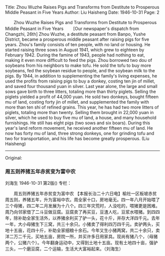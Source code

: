 Title: Zhou Wuzhe Raises Pigs and Transforms from Destitute to Prosperous Middle Peasant in Five Years
Author: Liu Haisheng
Date: 1946-10-31
Page: 2

　　Zhou Wuzhe Raises Pigs and Transforms from Destitute to Prosperous Middle Peasant in Five Years
　　[Our newspaper's dispatch from Changzhi, 26th] Zhou Wuzhe, a destitute peasant from Banpo, Yushe District, became a prosperous middle peasant after raising pigs for five years. Zhou's family consists of ten people, with no land or housing. He started raising three sows in August 1941, which grew to eighteen by February 1942. During the famine of 1943, people had nothing to eat, making it even more difficult to feed the pigs. Zhou borrowed two dou of soybeans from his neighbors to make tofu. He sold the tofu to buy more soybeans, fed the soybean residue to people, and the soybean milk to the pigs. By 1944, in addition to supplementing the family's living expenses, he used the profits from raising pigs to buy a donkey, costing ten jin of millet, and saved four thousand yuan in silver. Last year alone, the large and small sows gave birth to three litters, totaling more than thirty piglets. Selling the piglets yielded a profit of 44,000 yuan. He sold two donkeys, bought fifteen mu of land, costing forty jin of millet, and supplemented the family with more than ten shi of refined grains. This year, he has had two more litters of piglets, totaling more than twenty. Selling them brought in 22,000 yuan in silver, which he used to buy five mu of land, a house, and many household furnishings. He still has eight pigs (two sows and six boars). During this year's land reform movement, he received another fifteen mu of land. He now has forty mu of land, three strong donkeys, one for grinding tofu and two for transportation, and his life has become greatly prosperous. (Liu Haisheng)



<hr /> 

Original: 


### 周五则养猪五年赤贫变为富中农
刘海生
1946-10-31
第2版()
专栏：

　　周五则养猪五年赤贫变为富中农
    【本报长治二十六日电】榆社一区板坡赤贫周五则，养猪五年，升为富裕中农。周全家十口，房地毫无。四一年八月开始喂了三个母猪，四二年二月发展为十八个。四三年灾荒时，人没吃的，喂猪更是困难。周乃向邻家借了二斗豆做豆腐。豆腐卖了再买豆，豆渣人吃，豆浆水喂猪。到四四年，除补助全家生活外，以养猪余利买了驴一头，花十斤，并存大洋四千元。去年一年，大小母猪生下三窝，共三十余只。小猪卖了得利四万四千元。卖驴两头，买地十五亩，花四十斤，补助全家细粮十余石。今年又生小猪两窝，共二十余只，卖洋二万二千元，买地五亩，房院一所，并买许多日用家具。现尚有猪八个，（母猪两个，公猪六个）。今年翻身运动中，又得到土地十五亩。现有土地四十亩，强驴三头，一个磨豆腐，二个运输，生活大大富裕起来。（刘海生）
